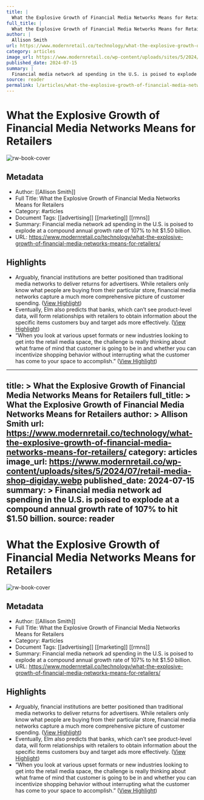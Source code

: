 ```yaml
---
title: |
  What the Explosive Growth of Financial Media Networks Means for Retailers
full_title: |
  What the Explosive Growth of Financial Media Networks Means for Retailers
author: |
  Allison Smith
url: https://www.modernretail.co/technology/what-the-explosive-growth-of-financial-media-networks-means-for-retailers/
category: articles
image_url: https://www.modernretail.co/wp-content/uploads/sites/5/2024/07/retail-media-shop-digiday.webp
published_date: 2024-07-15
summary: |
  Financial media network ad spending in the U.S. is poised to explode at a compound annual growth rate of 107% to hit $1.50 billion.
source: reader
permalink: l/articles/what-the-explosive-growth-of-financial-media-networks-means-for-retailers
---
```

# What the Explosive Growth of Financial Media Networks Means for Retailers

![rw-book-cover](https://www.modernretail.co/wp-content/uploads/sites/5/2024/07/retail-media-shop-digiday.webp)

## Metadata
- Author: [[Allison Smith]]
- Full Title: What the Explosive Growth of Financial Media Networks Means for Retailers
- Category: #articles
- Document Tags: [[advertising]] [[marketing]] [[rmns]] 
- Summary: Financial media network ad spending in the U.S. is poised to explode at a compound annual growth rate of 107% to hit $1.50 billion.
- URL: https://www.modernretail.co/technology/what-the-explosive-growth-of-financial-media-networks-means-for-retailers/

## Highlights
- Arguably, financial institutions are better positioned than traditional media networks to deliver returns for advertisers. While retailers only know what people are buying from their particular store, financial media networks capture a much more comprehensive picture of customer spending. ([View Highlight](https://read.readwise.io/read/01jacbjdrvnnv4xhxrr6yj2hax))
- Eventually, Elm also predicts that banks, which can’t see product-level data, will form relationships with retailers to obtain information about the specific items customers buy and target ads more effectively. ([View Highlight](https://read.readwise.io/read/01jacbksmpxcrapwvf96fwavw5))
- “When you look at various upset formats or new industries looking to get into the retail media space, the challenge is really thinking about what frame of mind that customer is going to be in and whether you can incentivize shopping behavior without interrupting what the customer has come to your space to accomplish.” ([View Highlight](https://read.readwise.io/read/01jacbn3bbrpj0942zzbmvcvgj))


---
title: >
  What the Explosive Growth of Financial Media Networks Means for Retailers
full_title: >
  What the Explosive Growth of Financial Media Networks Means for Retailers
author: >
  Allison Smith
url: https://www.modernretail.co/technology/what-the-explosive-growth-of-financial-media-networks-means-for-retailers/
category: articles
image_url: https://www.modernretail.co/wp-content/uploads/sites/5/2024/07/retail-media-shop-digiday.webp
published_date: 2024-07-15
summary: >
  Financial media network ad spending in the U.S. is poised to explode at a compound annual growth rate of 107% to hit $1.50 billion.
source: reader
---
# What the Explosive Growth of Financial Media Networks Means for Retailers

![rw-book-cover](https://www.modernretail.co/wp-content/uploads/sites/5/2024/07/retail-media-shop-digiday.webp)

## Metadata
- Author: [[Allison Smith]]
- Full Title: What the Explosive Growth of Financial Media Networks Means for Retailers
- Category: #articles
- Document Tags: [[advertising]] [[marketing]] [[rmns]] 
- Summary: Financial media network ad spending in the U.S. is poised to explode at a compound annual growth rate of 107% to hit $1.50 billion.
- URL: https://www.modernretail.co/technology/what-the-explosive-growth-of-financial-media-networks-means-for-retailers/

## Highlights
- Arguably, financial institutions are better positioned than traditional media networks to deliver returns for advertisers. While retailers only know what people are buying from their particular store, financial media networks capture a much more comprehensive picture of customer spending. ([View Highlight](https://read.readwise.io/read/01jacbjdrvnnv4xhxrr6yj2hax))
- Eventually, Elm also predicts that banks, which can’t see product-level data, will form relationships with retailers to obtain information about the specific items customers buy and target ads more effectively. ([View Highlight](https://read.readwise.io/read/01jacbksmpxcrapwvf96fwavw5))
- “When you look at various upset formats or new industries looking to get into the retail media space, the challenge is really thinking about what frame of mind that customer is going to be in and whether you can incentivize shopping behavior without interrupting what the customer has come to your space to accomplish.” ([View Highlight](https://read.readwise.io/read/01jacbn3bbrpj0942zzbmvcvgj))


